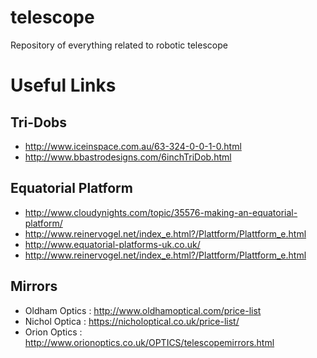 # telescope
Repository of everything related to robotic telescope

Useful Links
============

Tri-Dobs
-------
* http://www.iceinspace.com.au/63-324-0-0-1-0.html
* http://www.bbastrodesigns.com/6inchTriDob.html

Equatorial Platform
-------------------
* http://www.cloudynights.com/topic/35576-making-an-equatorial-platform/
* http://www.reinervogel.net/index_e.html?/Plattform/Plattform_e.html
* http://www.equatorial-platforms-uk.co.uk/
* http://www.reinervogel.net/index_e.html?/Plattform/Plattform_e.html

Mirrors
-------
* Oldham Optics : http://www.oldhamoptical.com/price-list
* Nichol Optica : https://nicholoptical.co.uk/price-list/
* Orion Optics : http://www.orionoptics.co.uk/OPTICS/telescopemirrors.html
